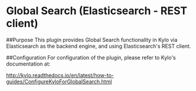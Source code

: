 # Global Search (Elasticsearch - REST client)

##Purpose
This plugin provides Global Search functionality in Kylo via Elasticsearch as the backend engine, and using Elasticsearch's REST client.


##Configuration
For configuration of the plugin, please refer to Kylo's documentation at:

http://kylo.readthedocs.io/en/latest/how-to-guides/ConfigureKyloForGlobalSearch.html